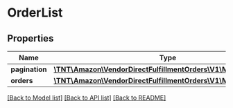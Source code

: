 # OrderList

## Properties
Name | Type | Description | Notes
------------ | ------------- | ------------- | -------------
**pagination** | [**\TNT\Amazon\VendorDirectFulfillmentOrders\V1\Model\Pagination**](Pagination.md) |  | [optional] 
**orders** | [**\TNT\Amazon\VendorDirectFulfillmentOrders\V1\Model\Order[]**](Order.md) |  | [optional] 

[[Back to Model list]](../README.md#documentation-for-models) [[Back to API list]](../README.md#documentation-for-api-endpoints) [[Back to README]](../README.md)


